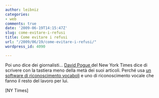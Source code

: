 ```yaml
---
author: leibniz
categories:
- web
comments: true
date: '2009-06-19T14:15:47Z'
slug: come-evitare-i-refusi
title: Come evitare i refusi
url: "/2009/06/19/come-evitare-i-refusi/"
wordpress_id: 4090

---
```

Poi uno dice dei giornalisti... [David Pogue ](http://pogue.blogs.nytimes.com/2009/06/18/pogues-productivity-secrets-revealed/)del New York Times dice di scrivere con la tastiera meno della metà dei suoi articoli. Perché usa [un software di riconoscimento vocaboli](http://pogue.blogs.nytimes.com/2009/05/21/typing-expansion-software/) e uno di riconoscimento vocale che fanno il resto del lavoro per lui.

[NY Times]

